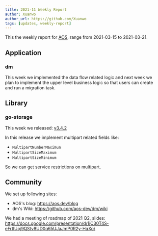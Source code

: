 ```yaml
---
title: 2021-11 Weekly Report
author: Xuanwo
author_url: https://github.com/Xuanwo
tags: [updates, weekly-report]
---
```


This the weekly report for [AOS](https://aos.dev), range from 2021-03-15 to 2021-03-21.

## Application

### dm

This week we implemented the data flow related logic and next week we plan to implement the upper level business logic so that users can create and run a migration task.

## Library

### go-storage

This week we released: [v3.4.2](https://github.com/aos-dev/go-storage/releases/tag/v3.4.2)

In this release we implement multipart related fields like:

- `MultipartNumberMaximum`
- `MultipartSizeMaximum`
- `MultipartSizeMinimum`

So we can get service restrictions on multipart.

## Community

We set up following sites:

- AOS's blog: <https://aos.dev/blog>
- dm's Wiki: <https://github.com/aos-dev/dm/wiki>

We had a meeting of roadmap of 2021 Q2, slides: <https://docs.google.com/presentation/d/1jC30T4S-eFrtIUoj9QStv8UDXq65UJaJmP0R2y-HqXo/>
